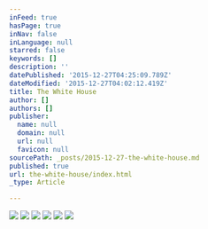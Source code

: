 ```yaml
---
inFeed: true
hasPage: true
inNav: false
inLanguage: null
starred: false
keywords: []
description: ''
datePublished: '2015-12-27T04:25:09.789Z'
dateModified: '2015-12-27T04:02:12.419Z'
title: The White House
author: []
authors: []
publisher:
  name: null
  domain: null
  url: null
  favicon: null
sourcePath: _posts/2015-12-27-the-white-house.md
published: true
url: the-white-house/index.html
_type: Article

---
```

![](https://the-grid-user-content.s3-us-west-2.amazonaws.com/aa0ce5cf-7af2-408c-9e62-a958fbbc8ff3.jpg)
![](https://the-grid-user-content.s3-us-west-2.amazonaws.com/3c00ff4a-02ec-493d-b001-41d217d0ea92.jpg)
![](https://the-grid-user-content.s3-us-west-2.amazonaws.com/9e4032b4-7667-4952-8741-5ae43907ec77.jpg)
![](https://the-grid-user-content.s3-us-west-2.amazonaws.com/bbd1457f-f3ee-4d45-a9fa-9837e0c470a1.jpg)
![](https://the-grid-user-content.s3-us-west-2.amazonaws.com/49a48498-bca3-4619-8df9-f9aa47b6b260.jpg)
![](https://the-grid-user-content.s3-us-west-2.amazonaws.com/c1fe8488-d8a2-4d4a-b93b-0e89516ab446.jpg)